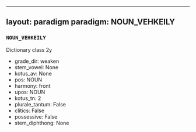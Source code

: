 
---
layout: paradigm
paradigm: NOUN_VEHKEILY
---
### ` NOUN_VEHKEILY `

Dictionary class 2y
* grade_dir: weaken
* stem_vowel: None
* kotus_av: None
* pos: NOUN
* harmony: front
* upos: NOUN
* kotus_tn: 2
* plurale_tantum: False
* clitics: False
* possessive: False
* stem_diphthong: None
